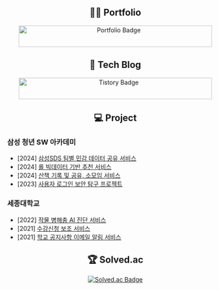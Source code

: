 <h2 align="center">👨‍💻 Portfolio</h2>
<div style="display: flex; justify-content: center; align-items: center; gap: 20px; text-align: center; width: 100%;">
  <a href="https://jinyong3512.notion.site">
    <img src="https://img.shields.io/static/v1?label=Click%20Here&message=Visit%20My%20Portfolio&color=66FF66&style=for-the-badge&logo=notion&logoColor=white" alt="Portfolio Badge" style="width: 450px; height: 50px;" />
  </a>
</div>

<h2 align="center">📝 Tech Blog</h2>
<div style="display: flex; justify-content: center; align-items: center; gap: 20px; text-align: center; width: 100%;">
  <a href="https://jinyong3512.tistory.com">
    <img src="https://img.shields.io/static/v1?label=Click%20Here&message=Visit%20My%20Tech%20Blog&color=006400&style=for-the-badge&logo=tistory&logoColor=white" alt="Tistory Badge" style="width: 450px; height: 50px;" />
  </a>
</div>

<h2 align="center">💻 Project</h2>

### 삼성 청년 SW 아카데미

- [2024] [삼성SDS 팀별 민감 데이터 공유 서비스](https://github.com/ssafy-10th-s101-team/PASDS-WORLD)
- [2024] [롤 빅데이터 기반 추천 서비스](https://github.com/ssafy-10th-a605-team/garenGG)
- [2024] [산책 기록 및 공유, 소모임 서비스](https://github.com/ssafy-10th-a808-team/walky-talky)
- [2023] [사용자 로그인 보안 탐구 프로젝트](https://github.com/jinyong3512/ssafy-10th-jy-trip)

### 세종대학교

- [2022] [작물 병해충 AI 진단 서비스](https://github.com/jinyong3512/sejong-university-easy-farm)
- [2021] [수강신청 보조 서비스](https://github.com/jinyong3512/sejong-university-course-registration-auto)
- [2021] [학교 공지사항 이메일 알림 서비스](https://github.com/Smart-Notice-Bot/Smart.Notice.Bot)

<h2 align="center">🏆 Solved.ac</h2>
<div align="center">
  <a href="https://solved.ac/wlsdyd4">
    <img src="http://mazassumnida.wtf/api/v2/generate_badge?boj=wlsdyd4" alt="Solved.ac Badge"/>
  </a>
</div>
